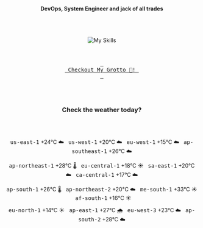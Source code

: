 <h4 align="center">DevOps, System Engineer and jack of all trades</h4>

<div align="center">
  <br/><br/>

![My Skills](https://go-skill-icons.vercel.app/api/icons?i=prometheus,grafana,amazonwebservices,azure,typescript,golang,docker,kubernetes,argocd,rust&perline=5&theme=light)

<br/>

[<kbd> <br> Checkout My Grotto 🍵! <br> </kbd>](https://sathirak.me/)
  
</div>

<br/>
<br/>

<h3 align="center">Check the weather today?</h3>
<!-- start-daily-update -->
<div align="center">
  <!-- Updated on Mon Sep  8 01:43:52 UTC 2025 --><br><br>

  <kbd>us-east-1</kbd> +24°C ☁️ &nbsp; 
  <kbd>us-west-1</kbd> +20°C ☁️ &nbsp; 
  <kbd>eu-west-1</kbd> +15°C ☁️ &nbsp; 
  <kbd>ap-southeast-1</kbd> +26°C ☁️ <br>

  <kbd>ap-northeast-1</kbd> +28°C 🌡️ &nbsp; 
  <kbd>eu-central-1</kbd> +18°C ☀️ &nbsp; 
  <kbd>sa-east-1</kbd> +20°C ☁️ &nbsp; 
  <kbd>ca-central-1</kbd> +17°C ☁️ <br>

  <kbd>ap-south-1</kbd> +26°C 🌡️ &nbsp; 
  <kbd>ap-northeast-2</kbd> +20°C ☁️ &nbsp; 
  <kbd>me-south-1</kbd> +33°C ☀️ &nbsp; 
  <kbd>af-south-1</kbd> +16°C ☀️ <br>

  <kbd>eu-north-1</kbd> +14°C ☀️ &nbsp; 
  <kbd>ap-east-1</kbd> +27°C 🌧️ &nbsp; 
  <kbd>eu-west-3</kbd> +23°C ☁️ &nbsp; 
  <kbd>ap-south-2</kbd> +28°C ☁️
</div>
<!-- end-daily-update -->
